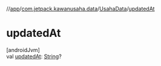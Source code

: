 //[app](../../../index.md)/[com.jetpack.kawanusaha.data](../index.md)/[UsahaData](index.md)/[updatedAt](updated-at.md)

# updatedAt

[androidJvm]\
val [updatedAt](updated-at.md): [String](https://kotlinlang.org/api/latest/jvm/stdlib/kotlin/-string/index.html)?
